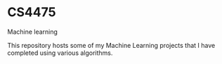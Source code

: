 # CS4475
Machine learning 

This repository hosts some of my Machine Learning projects that I have completed using various algorithms. 
